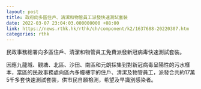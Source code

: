 ```yaml
---
layout: post
title: 政府向多區住戶、清潔和物管員工派發快速測試套裝
date: 2022-03-07 23:04:03.000000000 +08:00
link: https://news.rthk.hk/rthk/ch/component/k2/1637688-20220307.htm
categories: rthk
---
```


民政事務總署向多區住戶、清潔和物管員工免費派發新冠病毒快速測試套裝。

因應九龍城、觀塘、北區、沙田、南區和元朗採集到對新冠病毒呈陽性的污水樣本，當區的民政事務處向區內多幢樓宇的住戶、清潔及物管員工，派發合共約17萬5千多套快速測試套裝，供市民自願檢測，希望及早識別感染者。
